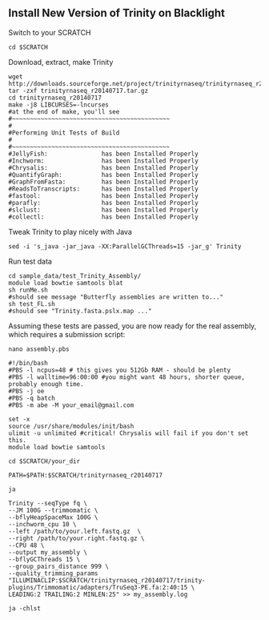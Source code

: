 Install New Version of Trinity on Blacklight
-

Switch to your SCRATCH

	cd $SCRATCH
	
Download, extract, make Trinity

	wget http://downloads.sourceforge.net/project/trinityrnaseq/trinityrnaseq_r20140717.tar.gz
	tar -zxf trinityrnaseq_r20140717.tar.gz
	cd trinityrnaseq_r20140717
	make -j8 LIBCURSES=-lncurses
	#at the end of make, you'll see
	#~~~~~~~~~~~~~~~~~~~~~~~~~~~~~~~~~~~~~~~~~~~~
    #
	#Performing Unit Tests of Build
    #
	#~~~~~~~~~~~~~~~~~~~~~~~~~~~~~~~~~~~~~~~~~~~~
	#JellyFish:               has been Installed Properly
	#Inchworm:                has been Installed Properly
	#Chrysalis:               has been Installed Properly
	#QuantifyGraph:           has been Installed Properly
	#GraphFromFasta:          has been Installed Properly
	#ReadsToTranscripts:      has been Installed Properly
	#fastool:                 has been Installed Properly
	#parafly:                 has been Installed Properly
	#slclust:                 has been Installed Properly
	#collectl:                has been Installed Properly


Tweak Trinity to play nicely with Java

	sed -i 's_java -jar_java -XX:ParallelGCThreads=15 -jar_g' Trinity

Run test data

	cd sample_data/test_Trinity_Assembly/
	module load bowtie samtools blat
	sh runMe.sh
	#should see message "Butterfly assemblies are written to..."
	sh test_FL.sh
	#should see "Trinity.fasta.pslx.map ..."
	
Assuming these tests are passed, you are now ready for the real assembly, which requires a submission script:

	nano assembly.pbs
	
	#!/bin/bash
	#PBS -l ncpus=48 # this gives you 512Gb RAM - should be plenty
	#PBS -l walltime=96:00:00 #you might want 48 hours, shorter queue, probably enough time.
	#PBS -j oe
	#PBS -q batch
	#PBS -m abe -M your_email@gmail.com

	set -x
	source /usr/share/modules/init/bash
	ulimit -u unlimited #critical! Chrysalis will fail if you don't set this. 
	module load bowtie samtools

	cd $SCRATCH/your_dir

	PATH=$PATH:$SCRATCH/trinityrnaseq_r20140717

	ja
	
	Trinity --seqType fq \
	--JM 100G --trimmomatic \
	--bflyHeapSpaceMax 100G \
	--inchworm_cpu 10 \
	--left /path/to/your.left.fastq.gz  \
	--right /path/to/your.right.fastq.gz \
	--CPU 48 \
	--output my_assembly \
	--bflyGCThreads 15 \
	--group_pairs_distance 999 \
	--quality_trimming_params "ILLUMINACLIP:$SCRATCH/trinityrnaseq_r20140717/trinity-plugins/Trimmomatic/adapters/TruSeq3-PE.fa:2:40:15 \
	LEADING:2 TRAILING:2 MINLEN:25" >> my_assembly.log

	ja -chlst
